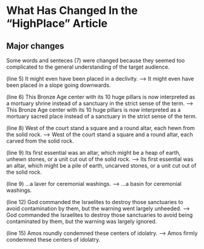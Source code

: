 # What Has Changed In the “HighPlace” Article

## Major changes
Some words and senteces (7) were changed because they seemed too complicated to the general understanding of the target audience.

(line 5) It might even have been placed in a declivity.
     --> It might even have been placed in a slope going downwards.

(line 6) This Bronze Age center with its 10 huge pillars is now interpreted as a mortuary shrine instead of a sanctuary in the strict sense of the term.
     --> This Bronze Age center with its 10 huge pillars is now interpreted as a mortuary sacred place instead of a sanctuary in the strict sense of the term.

(line 8) West of the court stand a square and a round altar, each hewn from the solid rock.
     --> West of the court stand a square and a round altar, each carved from the solid rock.

(line 9) Its first essential was an altar, which might be a heap of earth, unhewn stones, or a unit cut out of the solid rock.
     --> Its first essential was an altar, which might be a pile of earth, uncarved stones, or a unit cut out of the solid rock.

(line 9) …a laver for ceremonial washings.
     --> …a basin for ceremonial washings.

(line 12) God commanded the Israelites to destroy those sanctuaries to avoid contamination by them, but the warning went largely unheeded.
      --> God commanded the Israelites to destroy those sanctuaries to avoid being contaminated by them, but the warning was largely ignored.

(line 15) Amos roundly condemned these centers of idolatry.
      --> Amos firmly condemned these centers of idolatry.


